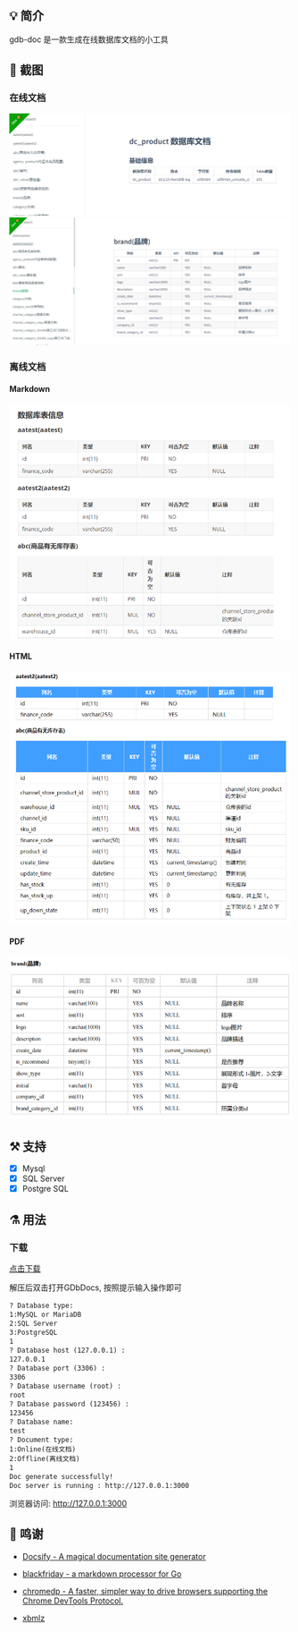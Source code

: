 ## 💡 简介

gdb-doc 是一款生成在线数据库文档的小工具

## 📸 截图

### 在线文档

![image-16789538866578](https://raw.githubusercontent.com/kamalyes/image-bed/master/snap/16789538866578.png)
![image-16789539517269](https://raw.githubusercontent.com/kamalyes/image-bed/master/snap/16789539517269.png)

### 离线文档

#### Markdown

![image-16789551675877](https://raw.githubusercontent.com/kamalyes/image-bed/master/snap/16789551675877.png)

#### HTML

![image-16789550502087](https://raw.githubusercontent.com/kamalyes/image-bed/master/snap/16789552717700.png)

#### PDF
![PDF](https://raw.githubusercontent.com/kamalyes/image-bed/master/snap/16789553605350.png)

## ⚒️ 支持

* [x] Mysql  
* [x] SQL Server
* [x] Postgre SQL

## ⚗ 用法

### 下载

[点击下载](https://github.com/kamalyes/gdb-doc/releases)

解压后双击打开GDbDocs, 按照提示输入操作即可

```shell
? Database type:
1:MySQL or MariaDB
2:SQL Server
3:PostgreSQL
1
? Database host (127.0.0.1) :
127.0.0.1
? Database port (3306) :
3306
? Database username (root) :
root
? Database password (123456) :
123456
? Database name:
test
? Document type:
1:Online(在线文档)
2:Offline(离线文档)
1
Doc generate successfully!
Doc server is running : http://127.0.0.1:3000
```

浏览器访问: <http://127.0.0.1:3000>

## 🙏 鸣谢

* [Docsify - A magical documentation site generator](https://docsify.js.org)

* [blackfriday - a markdown processor for Go](https://github.com/russross/blackfriday)

* [chromedp - A faster, simpler way to drive browsers supporting the Chrome DevTools Protocol.](https://github.com/chromedp/chromedp)

* [xbmlz](https://github.com/xbmlz/db-doc)